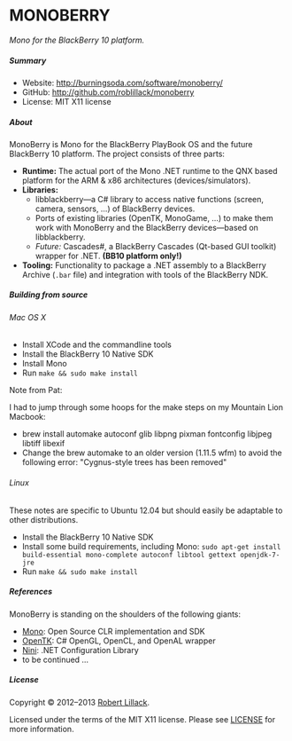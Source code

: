 

# MONOBERRY #


_Mono for the BlackBerry 10 platform._

##### Summary #####

* Website: http://burningsoda.com/software/monoberry/
* GitHub: http://github.com/roblillack/monoberry
* License: MIT X11 license

##### About #####

MonoBerry is Mono for the BlackBerry PlayBook OS and the future BlackBerry 10
platform. The project consists of three parts:

* **Runtime:** The actual port of the Mono .NET runtime to the QNX based
               platform for the ARM & x86 architectures (devices/simulators).
* **Libraries:**
  * libblackberry—a C# library to access native functions (screen, camera,
    sensors, …) of BlackBerry devices.
  * Ports of existing libraries (OpenTK, MonoGame, …) to make them work with
    MonoBerry and the BlackBerry devices—based on libblackberry.
  * _Future:_ Cascades#, a BlackBerry Cascades (Qt-based GUI toolkit) wrapper
    for .NET. **(BB10 platform only!)**
* **Tooling:** Functionality to package a .NET assembly to a BlackBerry Archive
               (`.bar` file) and integration with tools of the BlackBerry NDK.

##### Building from source #####

###### Mac OS X ######

* Install XCode and the commandline tools
* Install the BlackBerry 10 Native SDK
* Install Mono
* Run `make && sudo make install`

Note from Pat:

I had to jump through some hoops for the make steps on my Mountain Lion Macbook:

* brew install automake autoconf glib libpng pixman fontconfig libjpeg libtiff libexif
* Change the brew automake to an older version (1.11.5 wfm) to avoid the following error: "Cygnus-style trees has been removed"

###### Linux ######

These notes are specific to Ubuntu 12.04 but should easily be
adaptable to other distributions.

* Install the BlackBerry 10 Native SDK
* Install some build requirements, including Mono:
  `sudo apt-get install build-essential mono-complete autoconf libtool gettext openjdk-7-jre`
* Run `make && sudo make install`

##### References #####

MonoBerry is standing on the shoulders of the following giants:

* [Mono](http://mono-project.com/): Open Source CLR implementation and SDK
* [OpenTK](http://www.opentk.com/): C# OpenGL, OpenCL, and OpenAL wrapper
* [Nini](http://nini.sourceforge.net/): .NET Configuration Library
* to be continued …

##### License #####

Copyright &copy; 2012&ndash;2013 [Robert Lillack](http://roblillack.net/).

Licensed under the terms of the MIT X11 license. Please see
[LICENSE](https://github.com/roblillack/monoberry/blob/master/LICENSE)
for more information.
